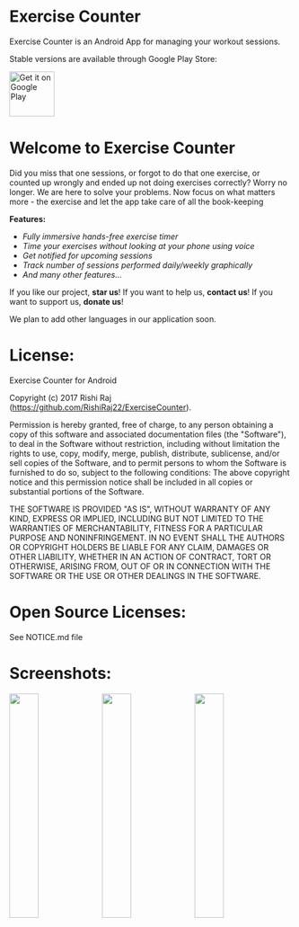 # Exercise Counter
Exercise Counter is an Android App for managing your workout sessions.

Stable versions are available through Google Play Store: 

<a href="https://play.google.com/store/apps/details?id=me.itsrishi.exercisecounter"><img
  alt="Get it on Google Play" height="80"
  src="https://play.google.com/intl/en_us/badges/images/generic/en_badge_web_generic.png" /></a>

# Welcome to Exercise Counter
Did you miss that one sessions, or forgot to do that one exercise,
or counted up wrongly and ended up not doing exercises correctly?
Worry no longer. We are here to solve your problems.
Now focus on what matters more - the exercise and let the app take care of all the book-keeping

**Features:**

- *Fully immersive hands-free exercise timer*
- *Time your exercises without looking at your phone using voice*
- *Get notified for upcoming sessions*
- *Track number of sessions performed daily/weekly graphically*
- *And many other features...*

If you like our project, **star us**!
If you want to help us, **contact us**!
If you want to support us, **donate us**!

We plan to add other languages in our application soon.

# License:
Exercise Counter for Android

Copyright (c) 2017 Rishi Raj (https://github.com/RishiRaj22/ExerciseCounter).

Permission is hereby granted, free of charge, to any person obtaining a copy
of this software and associated documentation files (the "Software"), to deal
in the Software without restriction, including without limitation the rights
to use, copy, modify, merge, publish, distribute, sublicense, and/or sell
copies of the Software, and to permit persons to whom the Software is
furnished to do so, subject to the following conditions:
The above copyright notice and this permission notice shall be included in all
copies or substantial portions of the Software.

THE SOFTWARE IS PROVIDED "AS IS", WITHOUT WARRANTY OF ANY KIND, EXPRESS OR
IMPLIED, INCLUDING BUT NOT LIMITED TO THE WARRANTIES OF MERCHANTABILITY,
FITNESS FOR A PARTICULAR PURPOSE AND NONINFRINGEMENT. IN NO EVENT SHALL THE
AUTHORS OR COPYRIGHT HOLDERS BE LIABLE FOR ANY CLAIM, DAMAGES OR OTHER
LIABILITY, WHETHER IN AN ACTION OF CONTRACT, TORT OR OTHERWISE, ARISING FROM,
OUT OF OR IN CONNECTION WITH THE SOFTWARE OR THE USE OR OTHER DEALINGS IN THE
SOFTWARE.


# Open Source Licenses:
See NOTICE.md file


# Screenshots:
<img src="http://itsrishi.me/img/ex_counter/playing_view_paused.png" width="32%" /> <img src="http://itsrishi.me/img/ex_counter/session_create_activity.png" width="32%" /> <img src="http://itsrishi.me/img/ex_counter/stats_view.png" width="32%" />